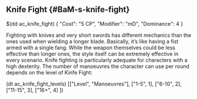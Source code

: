 ## Knife Fight {#BaM-s-knife-fight}

$(dd ac_knife_fight)
{
   "Cost": "5 CP",
   "Modifier": "mD",
   "Dominance": 4
}

Fighting with knives and very short swords has different mechanics than the ones used when wielding a longer blade. Basically, it’s like having a fist armed with a single fang.
While the weapon themselves could be less effective than longer ones, the style itself can be extremely effective in every scenario.
Knife fighting is particularly adequate for characters with a high dexterity.
The number of manoeuvres the character can use per round depends on the level of Kinfe Fight:

(dt ac_knife_fight_levels)
[["Level", "Manoeuvres"],
["1-5", 1],
["6-10", 2],
["11-15", 3],
["16+", 4]
])

